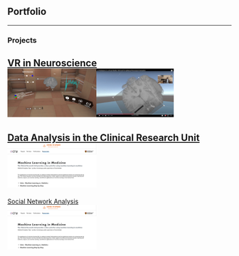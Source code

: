 ## Portfolio

---

### Projects

[VR in Neuroscience](/sample_page)
<br>
<img src="images/EPES1.PNG" width=200/><img src="images/EPES2.png" width=174/>
---
[Data Analysis in the Clinical Research Unit](/pdf/sample_presentation.pdf)
<br>
<img src="images/CRU1.png" width=200/>
---
[Social Network Analysis](/pdf/sample_presentation.pdf)
<br>
<img src="images/CRU1.png" width=200/>


